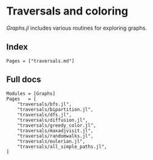 # Traversals and coloring

_Graphs.jl_ includes various routines for exploring graphs.

## Index

```@index
Pages = ["traversals.md"]
```

## Full docs

```@autodocs
Modules = [Graphs]
Pages   = [
    "traversals/bfs.jl",
    "traversals/bipartition.jl",
    "traversals/dfs.jl",
    "traversals/diffusion.jl",
    "traversals/greedy_color.jl",
    "traversals/maxadjvisit.jl",
    "traversals/randomwalks.jl",
    "traversals/eulerian.jl",
    "traversals/all_simple_paths.jl",
]
```
